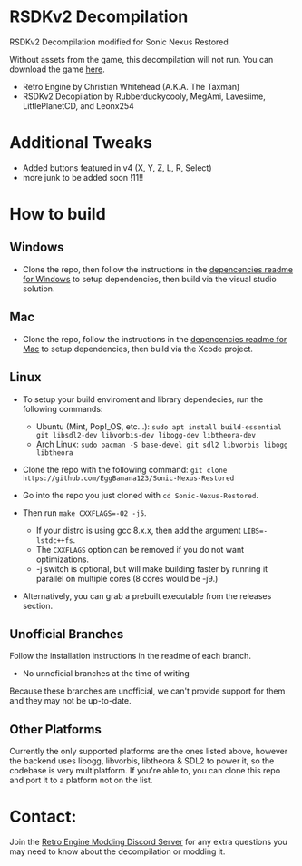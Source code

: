 # RSDKv2 Decompilation
RSDKv2 Decompilation modified for Sonic Nexus Restored

Without assets from the game, this decompilation will not run. You can download the game [here](https://info.sonicretro.org/Sonic_Nexus).

* Retro Engine by Christian Whitehead (A.K.A. The Taxman)
* RSDKv2 Decopilation by Rubberduckycooly, MegAmi, Lavesiime, LittlePlanetCD, and Leonx254

# Additional Tweaks
* Added buttons featured in v4 (X, Y, Z,  L, R,  Select)
* more junk to be added soon !11!!

# How to build
## Windows
* Clone the repo, then follow the instructions in the [depencencies readme for Windows](./dependencies/windows/dependencies.txt) to setup dependencies, then build via the visual studio solution.

## Mac
* Clone the repo, follow the instructions in the [depencencies readme for Mac](./dependencies/mac/dependencies.txt) to setup dependencies, then build via the Xcode project.

## Linux
* To setup your build enviroment and library dependecies, run the following commands:
  * Ubuntu (Mint, Pop!_OS, etc...): `sudo apt install build-essential git libsdl2-dev libvorbis-dev libogg-dev libtheora-dev`
  * Arch Linux: `sudo pacman -S base-devel git sdl2 libvorbis libogg libtheora`
* Clone the repo with the following command: `git clone https://github.com/EggBanana123/Sonic-Nexus-Restored`
* Go into the repo you just cloned with `cd Sonic-Nexus-Restored`.
* Then run `make CXXFLAGS=-O2 -j5`.
  * If your distro is using gcc 8.x.x, then add the argument `LIBS=-lstdc++fs`.
  * The `CXXFLAGS` option can be removed if you do not want optimizations.
  * -j switch is optional, but will make building faster by running it parallel on multiple cores (8 cores would be -j9.)

* Alternatively, you can grab a prebuilt executable from the releases section.

## Unofficial Branches
Follow the installation instructions in the readme of each branch.
* No unnoficial branches at the time of writing
  
Because these branches are unofficial, we can't provide support for them and they may not be up-to-date.

## Other Platforms
Currently the only supported platforms are the ones listed above, however the backend uses libogg, libvorbis, libtheora & SDL2 to power it, so the codebase is very multiplatform. If you're able to, you can clone this repo and port it to a platform not on the list.

# Contact:
Join the [Retro Engine Modding Discord Server](https://dc.railgun.works/retroengine) for any extra questions you may need to know about the decompilation or modding it.
